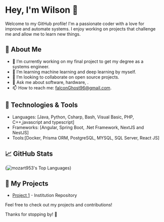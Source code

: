 # Hey, I'm Wilson 👋

Welcome to my GitHub profile! I'm a passionate coder with a love for improve and automate systems. I enjoy working on projects that challenge me and allow me to learn new things.

## 🌱 About Me

- 🔭 I’m currently working on my final project to get my degree as a systems engineer.
- 🌱 I’m learning machine learning and deep learning by myself.
- 👯 I’m looking to collaborate on open source projects.
- 💬 Ask me about software, hardware, .
- 📫 How to reach me: falconGhost96@gmail.com.

## 🔧 Technologies & Tools

- Languages: [Java, Python, Csharp, Bash, Visual Basic, PHP, C++,javascript and typescript]
- Frameworks: [Angular, Spring Boot, .Net Framework, NextJS and NestJS]
- Tools:[Docker, Prisma ORM, PostgreSQL, MYSQL, SQL Server, React JS]

## 📈 GitHub Stats

(![mozart953's Top Languages](https://github-readme-stats.vercel.app/api/top-langs/?username=mozart953&theme=vue-dark&show_icons=true&hide_border=true&layout=compact))

## 📂 My Projects

- [Project 1](https://cunor-arc.vercel.app/) - Institution Repository

Feel free to check out my projects and contributions!

Thanks for stopping by! 🌟
